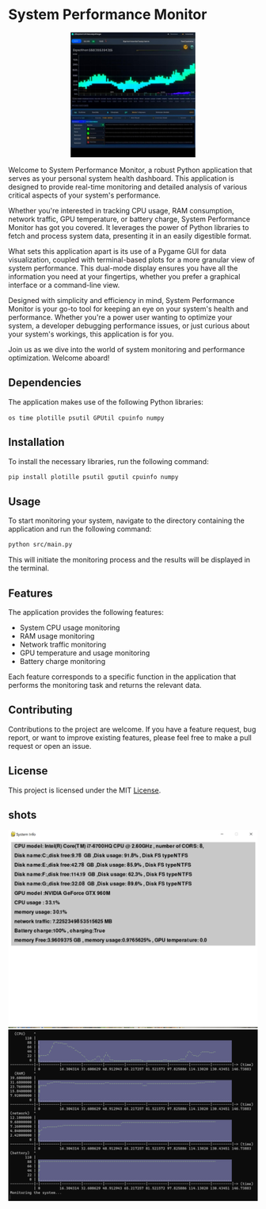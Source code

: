 # System Performance Monitor
<div align="center">
<img src="shots/photo7352635275.jpg" width="50%">
</div>

Welcome to System Performance Monitor, a robust Python application that serves as your personal system health dashboard. This application is designed to provide real-time monitoring and detailed analysis of various critical aspects of your system's performance.

Whether you're interested in tracking CPU usage, RAM consumption, network traffic, GPU temperature, or battery charge, System Performance Monitor has got you covered. It leverages the power of Python libraries to fetch and process system data, presenting it in an easily digestible format.

What sets this application apart is its use of a Pygame GUI for data visualization, coupled with terminal-based plots for a more granular view of system performance. This dual-mode display ensures you have all the information you need at your fingertips, whether you prefer a graphical interface or a command-line view.

Designed with simplicity and efficiency in mind, System Performance Monitor is your go-to tool for keeping an eye on your system's health and performance. Whether you're a power user wanting to optimize your system, a developer debugging performance issues, or just curious about your system's workings, this application is for you.

Join us as we dive into the world of system monitoring and performance optimization. Welcome aboard!
## Dependencies
The application makes use of the following Python libraries:

`os
time
plotille
psutil
GPUtil
cpuinfo
numpy`

## Installation
To install the necessary libraries, run the following command:

```bash
pip install plotille psutil gputil cpuinfo numpy
```
## Usage
To start monitoring your system, navigate to the directory containing the application and run the following command:
```bash
python src/main.py
```

This will initiate the monitoring process and the results will be displayed in the terminal.

## Features
The application provides the following features:

* System CPU usage monitoring
* RAM usage monitoring
* Network traffic monitoring
* GPU temperature and usage monitoring
* Battery charge monitoring 

Each feature corresponds to a specific function in the application that performs the monitoring task and returns the relevant data.
## Contributing
Contributions to the project are welcome. If you have a feature request, bug report, or want to improve existing features, please feel free to make a pull request or open an issue.

## License
This project is licensed under the MIT [License](LICENSE).

## shots
![](shots/Screenshot%202023-10-23%20202540.png)
![](shots/Screenshot%202023-10-23%20202717.png)